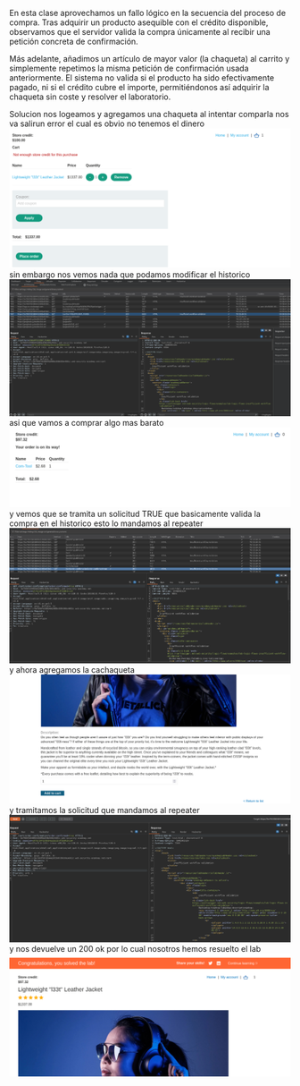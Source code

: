 En esta clase aprovechamos un fallo lógico en la secuencia del proceso de compra. Tras adquirir un producto asequible con el crédito disponible, observamos que el servidor valida la compra únicamente al recibir una petición concreta de confirmación.

Más adelante, añadimos un artículo de mayor valor (la chaqueta) al carrito y simplemente repetimos la misma petición de confirmación usada anteriormente. El sistema no valida si el producto ha sido efectivamente pagado, ni si el crédito cubre el importe, permitiéndonos así adquirir la chaqueta sin coste y resolver el laboratorio.

Solucion
nos logeamos y agregamos una chaqueta al intentar comparla nos va salirun error el cual es obvio no tenemos el dinero
![Pasted_image_20250828225956.png](/Imagenes/Pasted_image_20250828225956.png)
sin embargo nos vemos nada que podamos modificar el historico
![Pasted_image_20250828230303.png](/Imagenes/Pasted_image_20250828230303.png)
asi que vamos a comprar algo mas barato
![Pasted_image_20250828230414.png](/Imagenes/Pasted_image_20250828230414.png)
y vemos que se tramita un solicitud TRUE que basicamente valida la compra en el historico esto lo mandamos al repeater
![Pasted_image_20250828230509.png](/Imagenes/Pasted_image_20250828230509.png)
y ahora agregamos la cachaqueta 
![Pasted_image_20250828230754.png](/Imagenes/Pasted_image_20250828230754.png)
y tramitamos la solicitud que mandamos al repeater
![Pasted_image_20250828230843.png](/Imagenes/Pasted_image_20250828230843.png)
y nos devuelve un 200 ok
por lo cual nosotros hemos resuelto el lab
![Pasted_image_20250828230919.png](/Imagenes/Pasted_image_20250828230919.png)
